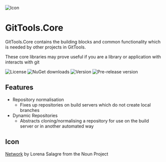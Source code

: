 ![Icon](https://raw.github.com/GitTools/GitTools.Core/develop/GitTools_logo.png)

GitTools.Core
=============

GitTools.Core contains the building blocks and common functionality which is needed by other projects in GitTools.

These core libraries may prove useful if you are a library or application with interacts with git

![License](https://img.shields.io/github/license/gittools/gittools.core.svg)
![NuGet downloads](https://img.shields.io/nuget/dt/gittools.core.svg)
![Version](https://img.shields.io/nuget/v/gittools.core.svg)
![Pre-release version](https://img.shields.io/nuget/vpre/gittools.core.svg)

## Features
 - Repository normalisation
    - Fixes up repositories on build servers which do not create local branches
 - Dynamic Repositories
    - Abstracts cloning/normalising a repository for use on the build server or in another automated way


## Icon
[Network](https://thenounproject.com/term/network/60865/) by Lorena Salagre from the Noun Project
